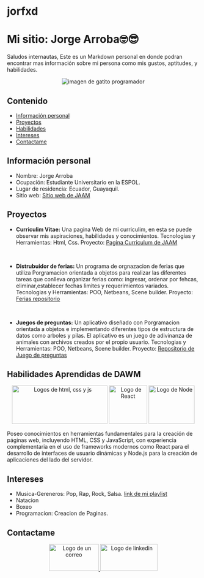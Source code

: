 
# jorfxd


# Mi sitio: Jorge Arroba🤓😎
Saludos internautas, Este es un Markdown personal en donde podran encontrar mas información sobre mi persona como mis gustos, aptitudes, y habilidades.
<div align="center">
  <img src="https://media.tenor.com/g3y2q5VQxvAAAAAM/cat-computer.gif" alt="imagen de gatito programador">
</div>

## Contenido
* [Información personal](#información-personal) 
* [Proyectos](#proyectos)
* [Habilidades](#habilidades)
* [Intereses](#intereses)
* [Contactame](#contactame)
## Información personal
* Nombre: Jorge Arroba
* Ocupación: Estudiante Universitario en la ESPOL.
* Lugar de residencia: Ecuador, Guayaquil.
* Sitio web: [Sitio web de JAAM](https://jorfxd.github.io/jorfxd/)

## Proyectos
* **Curriculim Vitae:** Una pagina Web de mi curriculim, en esta se puede observar mis aspiraciones, habilidades y conocimientos.
Tecnologias y Herramientas: Html, Css.
Proyecto: <u>[Pagina Curriculum de JAAM](https://jorfxd.github.io/curriculum/) </u>

<br>

* **Distrubuidor de ferias:** Un programa de orgnazacion de ferias que utiliza Porgramacion orientada a objetos para realizar las diferentes tareas que conlleva organizar ferias como: ingresar, ordenar por fehcas, eliminar,establecer fechas limites y requerimientos variados.
Tecnologias y Herramientas: POO, Netbeans, Scene builder.
Proyecto: <u>[Ferias repositorio](https://github.com/alvarocabr/Proyecto-POO-P3-G05) </u>

<br>

* **Juegos de preguntas:** Un aplicativo diseñado con Porgramacion orientada a objetos e implementando diferentes tipos de estructura de datos como arboles y pilas. El aplicativo es un juego de adivinanza de animales con archivos creados por el propio usuario.
Tecnologias y Herramientas: POO, Netbeans, Scene builder.
Proyecto: <u>[Repositorio de Juego de preguntas](https://github.com/jorfxd/ED_P1_Grupo12_Parcial2) </u>



## Habilidades Aprendidas de DAWM
<div align="center">
  <img src="https://static.vecteezy.com/system/resources/previews/029/721/171/non_2x/css3-html5-and-js-logo-web-development-programming-free-vector.jpg" alt="Logos de html, css y js" width="250" height="100">
  <img src="https://encrypted-tbn0.gstatic.com/images?q=tbn:ANd9GcQkDsyBU4F2ih2PumWJM-VNrP-pbo_7mxVPhg&s" alt="Logo de React" width="100" height="100">
  <img src="https://cdn.freebiesupply.com/logos/thumbs/2x/nodejs-1-logo.png" alt="Logo de Node" width="120" height="100">
</div>

Poseo conocimientos en herramientas fundamentales para la creación de páginas web, incluyendo HTML, CSS y JavaScript, con experiencia complementaria en el uso de frameworks modernos como React para el desarrollo de interfaces de usuario dinámicas y Node.js para la creación de aplicaciones del lado del servidor.

## Intereses
* Musica-Gereneros: Pop, Rap, Rock, Salsa. [link de mi playlist](https://open.spotify.com/playlist/2oFbo8KjLPOGLuAdxmK7Mz?si=dbe80858d8e44d09)
* Natacion
* Boxeo
* Programacion: Creacion de Paginas.

## Contactame

<div align="center">
  <a href="mailto:jaarroba@espol.edu.ec" target="_blank">
    <img src="https://encrypted-tbn0.gstatic.com/images?q=tbn:ANd9GcTs9zpuCVz2xfp2AmP8N3hpa6TvFeYnAjAkHQ&s" alt="Logo de un correo" width="130" height="70">
  </a>


  <a href="https://www.linkedin.com/in/jorge-arroba-ab2640277/" target="_blank">
    <img src="https://1000marcas.net/wp-content/uploads/2020/01/LinkedIn-emblema.jpg" alt="Logo de linkedin" width="150" height="70">
  </a>
  </div>
